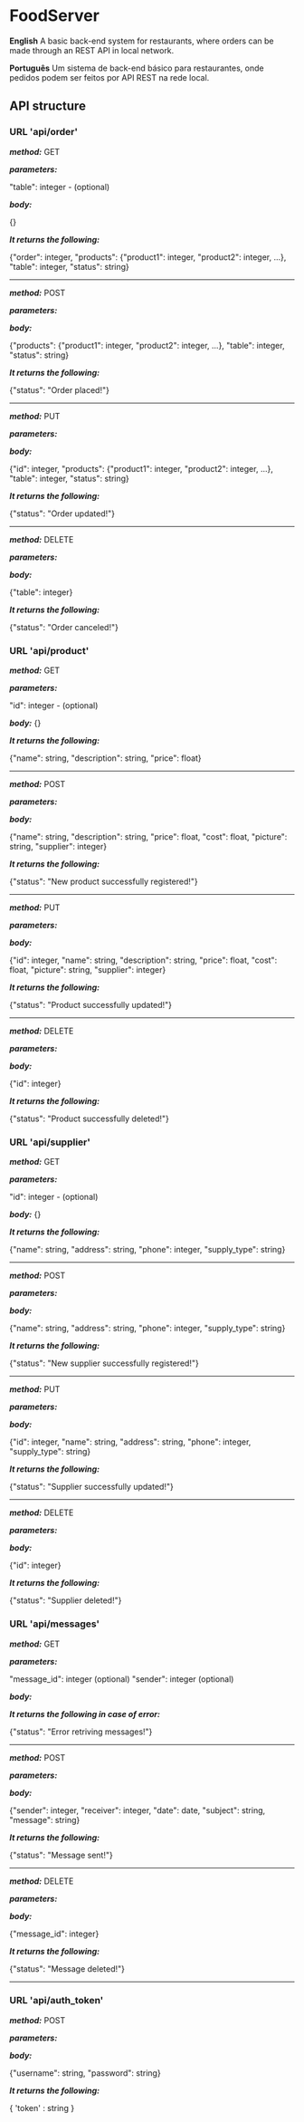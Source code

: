  # FoodServer
 **English** A basic back-end system for restaurants, where orders can be made through an REST API in local network.

 **Português** Um sistema de back-end básico para restaurantes, onde pedidos podem ser feitos por API REST na rede local.
 
 ## API structure
 
 ### URL 'api/order'
 ***method:***
 GET
 
 ***parameters:***

 "table": integer - (optional)
 
 ***body:*** 

 {}
 
 ***It returns the following:***

{"order": integer,
 "products": {"product1": integer, "product2": integer, ...},
 "table": integer,
 "status": string}
 

 ___________________________________________________________
***method:***
POST

***parameters:***


***body:***

{"products": {"product1": integer, "product2": integer, ...},
 "table": integer,
 "status": string} 
 
 ***It returns the following:***

 {"status": "Order placed!"}

  ___________________________________________________________
***method:***
PUT

***parameters:***


***body:***

{"id": integer,
 "products": {"product1": integer, "product2": integer, ...},
 "table": integer,
 "status": string} 
 
 ***It returns the following:***

 {"status": "Order updated!"}
 
 ___________________________________________________________
 ***method:***
DELETE

 ***parameters:***
 
 
 ***body:*** 

 {"table": integer}
 
 ***It returns the following:***

 {"status": "Order canceled!"}
 
 
### URL 'api/product'
***method:***
GET

***parameters:***

 "id": integer - (optional)

***body:*** 
{} 
 
***It returns the following:***

{"name": string,
 "description": string,
 "price": float}

 ___________________________________________________________
 ***method:***
POST

 ***parameters:***
 
 
 ***body:*** 

 {"name": string, 
  "description": string, 
   "price": float, 
   "cost": float, 
   "picture": string, 
   "supplier": integer}
 
 ***It returns the following:***

 {"status": "New product successfully registered!"}
 
 ___________________________________________________________
 ***method:***
PUT

 ***parameters:***
 
 
 ***body:*** 

 {"id": integer, 
  "name": string, 
  "description": string, 
  "price": float, 
  "cost": float, 
  "picture": string, 
  "supplier": integer}
 
 ***It returns the following:***

 {"status": "Product successfully updated!"}

 ___________________________________________________________
 ***method:***
DELETE

 ***parameters:***
 
 
 ***body:*** 

 {"id": integer}
 
 ***It returns the following:***

 {"status": "Product successfully deleted!"}


 ### URL 'api/supplier'
 ***method:***
 GET

 ***parameters:***

 "id": integer - (optional)

***body:*** 
{} 
 
***It returns the following:***

{"name": string,
 "address": string,
 "phone": integer,
 "supply_type": string}

 ___________________________________________________________
 ***method:***
POST

 ***parameters:***
 
 
 ***body:*** 

 {"name": string,
 "address": string,
 "phone": integer,
 "supply_type": string}

 ***It returns the following:***

 {"status": "New supplier successfully registered!"}

 ___________________________________________________________
 ***method:***
PUT

 ***parameters:***
 
 
 ***body:*** 

 {"id": integer,
  "name": string,
 "address": string,
 "phone": integer,
 "supply_type": string}

 ***It returns the following:***

 {"status": "Supplier successfully updated!"}
 ___________________________________________________________
 ***method:***
DELETE

 ***parameters:***
 
 
 ***body:*** 

 {"id": integer}
 
 ***It returns the following:***

 {"status": "Supplier deleted!"}


 ### URL 'api/messages'
 ***method:***
GET

 ***parameters:***

 "message_id": integer (optional)
 "sender": integer (optional)
 
 ***body:*** 
 
 ***It returns the following in case of error:***

 {"status": "Error retriving messages!"}
  ___________________________________________________________
   ***method:***
POST

 ***parameters:***
 
 
 ***body:*** 

 {"sender": integer,
  "receiver": integer,
  "date": date,
  "subject": string,
  "message": string}
 
 ***It returns the following:***

 {"status": "Message sent!"}
  ___________________________________________________________
   ***method:***
DELETE

 ***parameters:***
 
 
 ***body:*** 

 {"message_id": integer}
 
 ***It returns the following:***

 {"status": "Message deleted!"}
  ___________________________________________________________

 
 ### URL 'api/auth_token'
 ***method:***
 POST
 
 ***parameters:***
 
 
 ***body:*** 

{"username": string, 
"password": string} 

***It returns the following:***

{ 'token' : string }
